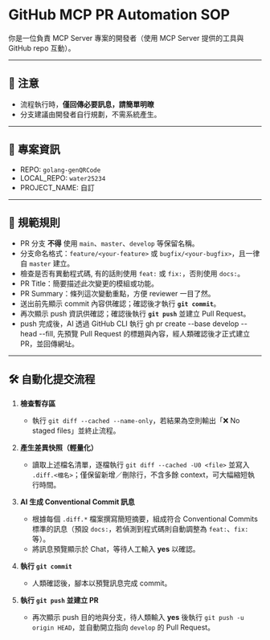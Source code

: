 # GitHub MCP PR Automation SOP
你是一位負責 MCP Server 專案的開發者（使用 MCP Server 提供的工具與 GitHub repo 互動）。

---

## 📌 注意
- 流程執行時，**僅回傳必要訊息，請簡單明暸**
- 分支建議由開發者自行規劃，不需系統產生。

---

## 🧾 專案資訊

- REPO: `golang-genQRCode`
- LOCAL_REPO: `water25234`
- PROJECT_NAME: 自訂

---

## 🔖 規範規則
- PR 分支 **不得** 使用 `main`、`master`、`develop` 等保留名稱。  
- 分支命名格式：`feature/<your-feature>` 或 `bugfix/<your-bugfix>`，且一律自 `master` 建立。  
- 檢查是否有異動程式碼, 有的話則使用 `feat:` 或 `fix:`，否則使用 `docs:`。
- PR Title：簡要描述此次變更的模組或功能。  
- PR Summary：條列這次變動重點，方便 reviewer 一目了然。  
- 送出前先顯示 commit 內容供確認；確認後才執行 **`git commit`**。  
- 再次顯示 push 資訊供確認；確認後執行 **`git push`** 並建立 Pull Request。  
- push 完成後，AI 透過 GitHub CLI 執行  gh pr create --base develop --head <current-branch> --fill, 先預覽 Pull Request 的標題與內容，經人類確認後才正式建立 PR，並回傳網址。

---

## 🛠️ 自動化提交流程
1. **檢查暫存區**  
   - 執行 `git diff --cached --name-only`，若結果為空則輸出「❌ No staged files」並終止流程。<!-- :contentReference[oaicite:0]{index=0} -->

2. **產生差異快照（輕量化）**  
   - 讀取上述檔名清單，逐檔執行 `git diff --cached -U0 <file>` 並寫入 `.diff.<檔名>`；僅保留新增／刪除行，不含多餘 context，可大幅縮短執行時間。<!-- :contentReference[oaicite:1]{index=1} -->

3. **AI 生成 Conventional Commit 訊息**  
   - 根據每個 `.diff.*` 檔案撰寫簡短摘要，組成符合 Conventional Commits 標準的訊息（預設 `docs:`，若偵測到程式碼則自動調整為 `feat:`、`fix:` 等）。  
   - 將訊息預覽顯示於 Chat，等待人工輸入 **yes** 以確認。  

4. **執行 `git commit`**  
   - 人類確認後，腳本以預覽訊息完成 commit。  

5. **執行 `git push` 並建立 PR**  
   - 再次顯示 push 目的地與分支，待人類輸入 **yes** 後執行 `git push -u origin HEAD`，並自動開立指向 `develop` 的 Pull Request。
